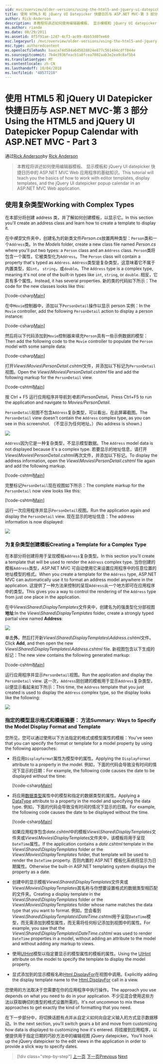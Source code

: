 ```yaml
---
uid: mvc/overview/older-versions/using-the-html5-and-jquery-ui-datepicker-popup-calendar-with-aspnet-mvc/using-the-html5-and-jquery-ui-datepicker-popup-calendar-with-aspnet-mvc-part-3
title: 使用 HTML5 和 jQuery UI Datepicker 快捷日历与 ASP.NET MVC-第 3 部分 |Microsoft Docs
author: Rick-Anderson
description: 本教程将讲述如何使用编辑器模板、 显示模板和 jQuery UI datepicker 快捷日历 ASP.NET MV 中的基础知识...
ms.author: riande
ms.date: 08/29/2011
ms.assetid: 8f5f91ae-12d7-4cf3-ac09-4bb53d07ee60
msc.legacyurl: /mvc/overview/older-versions/using-the-html5-and-jquery-ui-datepicker-popup-calendar-with-aspnet-mvc/using-the-html5-and-jquery-ui-datepicker-popup-calendar-with-aspnet-mvc-part-3
msc.type: authoredcontent
ms.openlocfilehash: baaca74d584a6d5028824e877c561494cdff044e
ms.sourcegitcommit: 7b4e3936feacb1a8fcea7802aab3e2ea9c8af5b4
ms.translationtype: MT
ms.contentlocale: zh-CN
ms.lasthandoff: 10/04/2018
ms.locfileid: "48577218"
---
```

<a name="using-the-html5-and-jquery-ui-datepicker-popup-calendar-with-aspnet-mvc---part-3"></a><span data-ttu-id="db544-103">使用 HTML5 和 jQuery UI Datepicker 快捷日历与 ASP.NET MVC-第 3 部分</span><span class="sxs-lookup"><span data-stu-id="db544-103">Using the HTML5 and jQuery UI Datepicker Popup Calendar with ASP.NET MVC - Part 3</span></span>
====================
<span data-ttu-id="db544-104">通过[Rick Anderson]((https://twitter.com/RickAndMSFT))</span><span class="sxs-lookup"><span data-stu-id="db544-104">by [Rick Anderson]((https://twitter.com/RickAndMSFT))</span></span>

> <span data-ttu-id="db544-105">本教程将讲述如何使用编辑器模板、 显示模板和 jQuery UI datepicker 快捷日历中的 ASP.NET MVC Web 应用程序的基础知识。</span><span class="sxs-lookup"><span data-stu-id="db544-105">This tutorial will teach you the basics of how to work with editor templates, display templates, and the jQuery UI datepicker popup calendar in an ASP.NET MVC Web application.</span></span>


## <a name="working-with-complex-types"></a><span data-ttu-id="db544-106">使用复杂类型</span><span class="sxs-lookup"><span data-stu-id="db544-106">Working with Complex Types</span></span>

<span data-ttu-id="db544-107">在本部分将创建 address 类，并了解如何创建模板，以显示它。</span><span class="sxs-lookup"><span data-stu-id="db544-107">In this section you'll create an address class and learn how to create a template to display it.</span></span>

<span data-ttu-id="db544-108">在中*模型*文件夹中，创建名为的新类文件*Person.cs*放置两种类型：`Person`类和一个`Address`类。</span><span class="sxs-lookup"><span data-stu-id="db544-108">In the *Models* folder, create a new class file named *Person.cs* where you'll put two types: a `Person` class and an `Address` class.</span></span> <span data-ttu-id="db544-109">`Person`类将包含一个属性，它被类型化为`Address`。</span><span class="sxs-lookup"><span data-stu-id="db544-109">The `Person` class will contain a property that's typed as `Address`.</span></span> <span data-ttu-id="db544-110">`Address`类型是复杂类型，这意味着它不属于内置类型，如`int`， `string`，或`double`。</span><span class="sxs-lookup"><span data-stu-id="db544-110">The `Address` type is a complex type, meaning it's not one of the built-in types like `int`, `string`, or `double`.</span></span> <span data-ttu-id="db544-111">相反，它具有多个属性。</span><span class="sxs-lookup"><span data-stu-id="db544-111">Instead, it has several properties.</span></span> <span data-ttu-id="db544-112">新的类的代码如下所示：</span><span class="sxs-lookup"><span data-stu-id="db544-112">The code for the new classes looks like this:</span></span>

[!code-csharp[Main](using-the-html5-and-jquery-ui-datepicker-popup-calendar-with-aspnet-mvc-part-3/samples/sample1.cs)]

<span data-ttu-id="db544-113">在中`Movie`控制器中，添加以下`PersonDetail`操作以显示 person 实例：</span><span class="sxs-lookup"><span data-stu-id="db544-113">In the `Movie` controller, add the following `PersonDetail` action to display a person instance:</span></span>

[!code-csharp[Main](using-the-html5-and-jquery-ui-datepicker-popup-calendar-with-aspnet-mvc-part-3/samples/sample2.cs)]

<span data-ttu-id="db544-114">然后将以下代码添加到`Movie`控制器来填充`Person`具有一些示例数据的模型：</span><span class="sxs-lookup"><span data-stu-id="db544-114">Then add the following code to the `Movie` controller to populate the `Person` model with some sample data:</span></span>

[!code-csharp[Main](using-the-html5-and-jquery-ui-datepicker-popup-calendar-with-aspnet-mvc-part-3/samples/sample3.cs)]

<span data-ttu-id="db544-115">打开*Views\Movies\PersonDetail.cshtml*文件，并添加以下标记为`PersonDetail`视图。</span><span class="sxs-lookup"><span data-stu-id="db544-115">Open the *Views\Movies\PersonDetail.cshtml* file and add the following markup for the `PersonDetail` view.</span></span>

[!code-cshtml[Main](using-the-html5-and-jquery-ui-datepicker-popup-calendar-with-aspnet-mvc-part-3/samples/sample4.cshtml)]

<span data-ttu-id="db544-116">按 Ctrl + F5 运行应用程序并导航到*电影/PersonDetail*。</span><span class="sxs-lookup"><span data-stu-id="db544-116">Press Ctrl+F5 to run the application and navigate to *Movies/PersonDetail*.</span></span>

<span data-ttu-id="db544-117">`PersonDetail`视图不包含`Address`复杂类型，可以看出，在此屏幕截图。</span><span class="sxs-lookup"><span data-stu-id="db544-117">The `PersonDetail` view doesn't contain the `Address` complex type, as you can see in this screenshot.</span></span> <span data-ttu-id="db544-118">（不显示为任何地址。）</span><span class="sxs-lookup"><span data-stu-id="db544-118">(No address is shown.)</span></span>

![](using-the-html5-and-jquery-ui-datepicker-popup-calendar-with-aspnet-mvc-part-3/_static/image1.png)

<span data-ttu-id="db544-119">`Address`因为它是一种复杂类型，不显示模型数据。</span><span class="sxs-lookup"><span data-stu-id="db544-119">The `Address` model data is not displayed because it's a complex type.</span></span> <span data-ttu-id="db544-120">若要显示的地址信息，请打开*Views\Movies\PersonDetail.cshtml*再次文件，并添加以下标记。</span><span class="sxs-lookup"><span data-stu-id="db544-120">To display the address information, open the *Views\Movies\PersonDetail.cshtml* file again and add the following markup.</span></span>

[!code-cshtml[Main](using-the-html5-and-jquery-ui-datepicker-popup-calendar-with-aspnet-mvc-part-3/samples/sample5.cshtml)]

<span data-ttu-id="db544-121">完整标记`PersonDetail`现在视图如下所示：</span><span class="sxs-lookup"><span data-stu-id="db544-121">The complete markup for the `PersonDetail` now view looks like this:</span></span>

[!code-cshtml[Main](using-the-html5-and-jquery-ui-datepicker-popup-calendar-with-aspnet-mvc-part-3/samples/sample6.cshtml)]

<span data-ttu-id="db544-122">运行一次应用程序并显示`PersonDetail`视图。</span><span class="sxs-lookup"><span data-stu-id="db544-122">Run the application again and display the `PersonDetail` view.</span></span> <span data-ttu-id="db544-123">现在显示的地址信息：</span><span class="sxs-lookup"><span data-stu-id="db544-123">The address information is now displayed:</span></span>

![](using-the-html5-and-jquery-ui-datepicker-popup-calendar-with-aspnet-mvc-part-3/_static/image2.png)

### <a name="creating-a-template-for-a-complex-type"></a><span data-ttu-id="db544-124">为复杂类型创建模板</span><span class="sxs-lookup"><span data-stu-id="db544-124">Creating a Template for a Complex Type</span></span>

<span data-ttu-id="db544-125">在本部分将创建将用于呈现模板`Address`复杂类型。</span><span class="sxs-lookup"><span data-stu-id="db544-125">In this section you'll create a template that will be used to render the `Address` complex type.</span></span> <span data-ttu-id="db544-126">当你创建的模板`Address`类型，ASP.NET MVC 可自动使用它来设置应用程序中的任意位置的地址模型的格式。</span><span class="sxs-lookup"><span data-stu-id="db544-126">When you create a template for the `Address` type, ASP.NET MVC can automatically use it to format an address model anywhere in the application.</span></span> <span data-ttu-id="db544-127">这提供了一种方法来控制的呈现`Address`从一个地方即可在应用程序中的类型。</span><span class="sxs-lookup"><span data-stu-id="db544-127">This gives you a way to control the rendering of the `Address` type from just one place in the application.</span></span>

<span data-ttu-id="db544-128">在中*Views\Shared\DisplayTemplates*文件夹中，创建名为的强类型化分部视图**地址**:</span><span class="sxs-lookup"><span data-stu-id="db544-128">In the *Views\Shared\DisplayTemplates* folder, create a strongly typed partial view named **Address**:</span></span>

![](using-the-html5-and-jquery-ui-datepicker-popup-calendar-with-aspnet-mvc-part-3/_static/image3.png)

<span data-ttu-id="db544-129">单击**外**，然后打开新*Views\Shared\DisplayTemplates\Address.cshtml*文件。</span><span class="sxs-lookup"><span data-stu-id="db544-129">Click **Add**, and then open the new *Views\Shared\DisplayTemplates\Address.cshtml* file.</span></span> <span data-ttu-id="db544-130">新视图包含以下生成的标记：</span><span class="sxs-lookup"><span data-stu-id="db544-130">The new view contains the following generated markup:</span></span>

[!code-cshtml[Main](using-the-html5-and-jquery-ui-datepicker-popup-calendar-with-aspnet-mvc-part-3/samples/sample7.cshtml)]

<span data-ttu-id="db544-131">运行应用程序并显示`PersonDetail`视图。</span><span class="sxs-lookup"><span data-stu-id="db544-131">Run the application and display the `PersonDetail` view.</span></span> <span data-ttu-id="db544-132">这一次，`Address`刚创建的模板用于显示`Address`复杂类型，以便显示看起来如下所示：</span><span class="sxs-lookup"><span data-stu-id="db544-132">This time, the `Address` template that you just created is used to display the `Address` complex type, so the display looks like the following:</span></span>

![](using-the-html5-and-jquery-ui-datepicker-popup-calendar-with-aspnet-mvc-part-3/_static/image4.png)

### <a name="summary-ways-to-specify-the-model-display-format-and-template"></a><span data-ttu-id="db544-133">指定的模型显示格式和模板摘要： 方法</span><span class="sxs-lookup"><span data-stu-id="db544-133">Summary: Ways to Specify the Model Display Format and Template</span></span>

<span data-ttu-id="db544-134">您所见，您可以通过使用以下方法指定的格式或模型属性的模板：</span><span class="sxs-lookup"><span data-stu-id="db544-134">You've seen that you can specify the format or template for a model property by using the following approaches:</span></span>

- <span data-ttu-id="db544-135">将应用`DisplayFormat`属性为模型中的属性。</span><span class="sxs-lookup"><span data-stu-id="db544-135">Applying the `DisplayFormat` attribute to a property in the model.</span></span> <span data-ttu-id="db544-136">例如，下面的代码会导致没有时间的情况下显示的日期：</span><span class="sxs-lookup"><span data-stu-id="db544-136">For example, the following code causes the date to be displayed without the time:</span></span>

    [!code-csharp[Main](using-the-html5-and-jquery-ui-datepicker-popup-calendar-with-aspnet-mvc-part-3/samples/sample8.cs)]
- <span data-ttu-id="db544-137">将应用[数据类型](https://msdn.microsoft.com/library/system.componentmodel.dataannotations.datatype.aspx)属性中的模型和指定的数据类型的属性。</span><span class="sxs-lookup"><span data-stu-id="db544-137">Applying a [DataType](https://msdn.microsoft.com/library/system.componentmodel.dataannotations.datatype.aspx) attribute to a property in the model and specifying the data type.</span></span> <span data-ttu-id="db544-138">例如，下面的代码会导致没有时间的情况下显示的日期。</span><span class="sxs-lookup"><span data-stu-id="db544-138">For example, the following code causes the date to be displayed without the time.</span></span>

    [!code-csharp[Main](using-the-html5-and-jquery-ui-datepicker-popup-calendar-with-aspnet-mvc-part-3/samples/sample9.cs)]

    <span data-ttu-id="db544-139">如果应用程序包含*date.cshtml*中的模板*Views\Shared\DisplayTemplates*文件夹或*Views\Movies\DisplayTemplates*文件夹中，该模板将用于呈现`DateTime`属性。</span><span class="sxs-lookup"><span data-stu-id="db544-139">If the application contains a *date.cshtml* template in the *Views\Shared\DisplayTemplates* folder or the *Views\Movies\DisplayTemplates* folder, that template will be used to render the `DateTime` property.</span></span> <span data-ttu-id="db544-140">否则内置的 ASP.NET 模板化系统将显示为日期属性。</span><span class="sxs-lookup"><span data-stu-id="db544-140">Otherwise the built-in ASP.NET templating system displays the property as a date.</span></span>
- <span data-ttu-id="db544-141">创建中的显示模板*Views\Shared\DisplayTemplates*文件夹或*Views\Movies\DisplayTemplates*其名称与你想要设置格式的数据类型相匹配的文件夹。</span><span class="sxs-lookup"><span data-stu-id="db544-141">Creating a display template in the *Views\Shared\DisplayTemplates* folder or the *Views\Movies\DisplayTemplates* folder whose name matches the data type that you want to format.</span></span> <span data-ttu-id="db544-142">例如，您会看到*Views\Shared\DisplayTemplates\DateTime.cshtml*用于呈现`DateTime`模型，而无需添加到模型属性，而无需将任何标记添加到视图中的属性。</span><span class="sxs-lookup"><span data-stu-id="db544-142">For example, you saw that the *Views\Shared\DisplayTemplates\DateTime.cshtml* was used to render `DateTime` properties in a model, without adding an attribute to the model and without adding any markup to views.</span></span>
- <span data-ttu-id="db544-143">使用[UIHint](https://msdn.microsoft.com/library/system.componentmodel.dataannotations.uihintattribute.uihint.aspx)模型以指定要显示的模型属性的模板的属性。</span><span class="sxs-lookup"><span data-stu-id="db544-143">Using the [UIHint](https://msdn.microsoft.com/library/system.componentmodel.dataannotations.uihintattribute.uihint.aspx) attribute on the model to specify the template to display the model property.</span></span>
- <span data-ttu-id="db544-144">显式添加到的显示模板名称[Html.DisplayFor](https://msdn.microsoft.com/library/ee407420.aspx)在视图中调用。</span><span class="sxs-lookup"><span data-stu-id="db544-144">Explicitly adding the display template name to the [Html.DisplayFor](https://msdn.microsoft.com/library/ee407420.aspx) call in a view.</span></span>

<span data-ttu-id="db544-145">您使用的方法取决于您需要在你的应用程序中执行操作。</span><span class="sxs-lookup"><span data-stu-id="db544-145">The approach you use depends on what you need to do in your application.</span></span> <span data-ttu-id="db544-146">不少见混合使用这些方法以获取确切的类型的格式设置所需的。</span><span class="sxs-lookup"><span data-stu-id="db544-146">It's not uncommon to mix these approaches to get exactly the kind of formatting that you need.</span></span>

<span data-ttu-id="db544-147">在下一步部分中，将切换话题有点并从自定义如何向自定义输入的方式显示数据移动。</span><span class="sxs-lookup"><span data-stu-id="db544-147">In the next section, you'll switch gears a bit and move from customizing how data is displayed to customizing how it's entered.</span></span> <span data-ttu-id="db544-148">将挂接到应用程序，以便提供用于指定日期的巧妙方法中的编辑视图 jQuery datepicker。</span><span class="sxs-lookup"><span data-stu-id="db544-148">You'll hook up the jQuery datepicker to the edit views in the application in order to provide a slick way to specify dates.</span></span>

> [!div class="step-by-step"]
> <span data-ttu-id="db544-149">[上一页](using-the-html5-and-jquery-ui-datepicker-popup-calendar-with-aspnet-mvc-part-2.md)
> [下一页](using-the-html5-and-jquery-ui-datepicker-popup-calendar-with-aspnet-mvc-part-4.md)</span><span class="sxs-lookup"><span data-stu-id="db544-149">[Previous](using-the-html5-and-jquery-ui-datepicker-popup-calendar-with-aspnet-mvc-part-2.md)
[Next](using-the-html5-and-jquery-ui-datepicker-popup-calendar-with-aspnet-mvc-part-4.md)</span></span>
